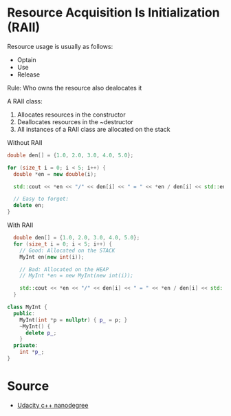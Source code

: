 
# Resource Acquisition Is Initialization (RAII)

Resource usage is usually as follows:

* Optain
* Use
* Release

Rule: Who owns the resource also dealocates it

A RAII class:

1. Allocates resources in the constructor
1. Deallocates resources in the ~destructor
1. All instances of a RAII class are allocated on the stack

Without RAII

```c++
double den[] = {1.0, 2.0, 3.0, 4.0, 5.0};

for (size_t i = 0; i < 5; i++) {
  double *en = new double(i);

  std::cout << *en << "/" << den[i] << " = " << *en / den[i] << std::endl;

  // Easy to forget:
  delete en;
}
```

With RAII

```c++
  double den[] = {1.0, 2.0, 3.0, 4.0, 5.0};
  for (size_t i = 0; i < 5; i++) {
    // Good: Allocated on the STACK
    MyInt en(new int(i));

    // Bad: Allocated on the HEAP
    // MyInt *en = new MyInt(new int(i));

    std::cout << *en << "/" << den[i] << " = " << *en / den[i] << std::endl;
  }
```

```c++
class MyInt {
  public:
    MyInt(int *p = nullptr) { p_ = p; }
    ~MyInt() {
      delete p_;
    }
  private:
    int *p_;
}
```

# Source

* [Udacity c++ nanodegree](https://www.udacity.com/course/c-plus-plus-nanodegree--nd213)
